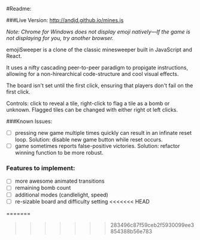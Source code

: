 #Readme:

###Live Version: http://andjd.github.io/mines.js

*Note: Chrome for Windows does not display emoji natively—If the game is not displaying for you, try another browser.*

emojiSweeper is a clone of the classic minesweeper built in JavaScript and React. 

It uses a nifty cascading peer-to-peer paradigm to propigate instructions, allowing for a non-hirearchical code-structure and cool visual effects.  

The board isn't set until the first click, ensuring that players don't fail on the first click.

Controls: click to reveal a tile, right-click to flag a tile as a bomb or unknown.  Flagged tiles can be changed with either right ot left clicks.

###Known Issues:
- [ ] pressing new game multiple times quickly can result in an infinate reset loop.  Solution: disable new game button while reset occurs.
- [ ] game sometimes reports false-positive victories. Solution: refactor winning function to be more robust.

### Features to implement:
- [ ] more awesome animated transitions
- [ ] remaining bomb count
- [ ] additional modes (candlelight, speed)
- [ ] re-sizable board and difficulty setting
<<<<<<< HEAD

=======
>>>>>>> 283496c87f59ceb2f5930099ee3854388b56e783
